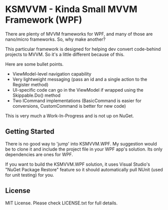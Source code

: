 # KSMVVM - Kinda Small MVVM Framework (WPF)

There are plenty of MVVM frameworks for WPF, and many of those are nano/micro frameworks. So, why make another?

This particular framework is designed for helping dev convert code-behind projects to MVVM. So it's a little different because of this.

Here are some bullet points.

* ViewModel-level navigation capability
* Very lightweight messaging (pass an id and a single action to the Register method)
* UI-specific code can go in the ViewModel if wrapped using the Skippable.Do() method
* Two ICommand implementations (BasicCommand is easier for conversions, CustomCommand is better for new code)

This is very much a Work-In-Progress and is not up on NuGet.

## Getting Started
There is no good way to 'jump' into KSMVVM.WPF. My suggestion would be to clone it and include the project file in your WPF app's solution. Its only dependencies are ones for WPF.

If you want to build the KSMVVM.WPF solution, it uses Visual Studio's "NuGet Package Restore" feature so it should automatically pull NUnit (used for unit testing) for you.

## License
MIT License. Please check LICENSE.txt for full details.
